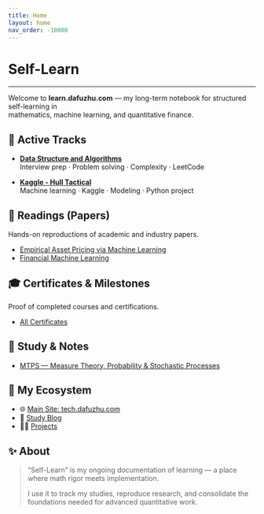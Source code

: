 ```yaml
---
title: Home
layout: home
nav_order: -10000
---
```


# Self-Learn

---

Welcome to **learn.dafuzhu.com** — my long-term notebook for structured self-learning in  
mathematics, machine learning, and quantitative finance.

## 🚀 Active Tracks

- **[Data Structure and Algorithms](/docs/algsx/)**  
  Interview prep · Problem solving · Complexity · LeetCode

- **[Kaggle - Hull Tactical](/docs/kaggle-hull/)**  
  Machine learning · Kaggle · Modeling · Python project

## 🧩 Readings (Papers)

Hands-on reproductions of academic and industry papers.

- [Empirical Asset Pricing via Machine Learning](https://dachxiu.chicagobooth.edu/download/ML.pdf)
- [Financial Machine Learning](http://dafuzhu-uchi.github.io/library/Finance/Financial_Machine_Learning.pdf)

## 🎓 Certificates & Milestones

Proof of completed courses and certifications.

- [All Certificates](https://learn.dafuzhu.com/docs/certificates)

## 🧮 Study & Notes

- [MTPS — Measure Theory, Probability & Stochastic Processes](./docs/gtm295)

## 🧰 My Ecosystem

- 🌐 [Main Site: tech.dafuzhu.com](https://tech.dafuzhu.com/)
- 📘 [Study Blog](https://learn.dafuzhu.com/)
- 🧑‍💻 [Projects](https://github.com/dafuzhu-uchi)

## ✨ About

> “Self-Learn” is my ongoing documentation of learning — a place where math rigor meets implementation.
>
> I use it to track my studies, reproduce research, and consolidate the foundations needed for advanced quantitative work.
